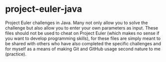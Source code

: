 # project-euler-java
Project Euler challenges in Java. Many not only allow you to solve the challenge but also allow you to enter your own parameters as input. These files should not be used to cheat on Project Euler (which makes no sense if you want to develop programming skills), for these files are simply meant to be shared with others who have also completed the specific challenges and for myself as a means of making Git and GitHub usage second nature to me (practice).
